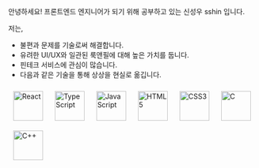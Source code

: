 안녕하세요! 프론트엔드 엔지니어가 되기 위해 공부하고 있는 신성우 sshin 입니다.

저는,

* 불편과 문제를 기술로써 해결합니다.
* 유려한 UI/UX와 일관된 룩앤필에 대해 높은 가치를 둡니다.
* 핀테크 서비스에 관심이 많습니다.
* 다음과 같은 기술을 통해 상상을 현실로 옮깁니다.

<img style="margin: 10px" src="https://profilinator.rishav.dev/skills-assets/react-original-wordmark.svg" alt="React" height="60" />  <img style="margin: 10px" src="https://profilinator.rishav.dev/skills-assets/typescript-original.svg" alt="TypeScript" height="60" /> <img style="margin: 10px" src="https://profilinator.rishav.dev/skills-assets/javascript-original.svg" alt="JavaScript" height="60" />  <img style="margin: 10px" src="https://profilinator.rishav.dev/skills-assets/html5-original-wordmark.svg" alt="HTML5" height="60" /> <img style="margin: 10px" src="https://profilinator.rishav.dev/skills-assets/css3-original-wordmark.svg" alt="CSS3" height="60" />  <img style="margin: 10px" src="https://profilinator.rishav.dev/skills-assets/c-original.svg" alt="C" height="60" />  <img style="margin: 10px" src="https://profilinator.rishav.dev/skills-assets/cplusplus-original.svg" alt="C++" height="60" /> 
